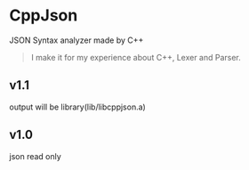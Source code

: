 # CppJson

JSON Syntax analyzer made by C++

>I make it for my experience about C++, Lexer and Parser.

## v1.1

output will be library(lib/libcppjson.a)

## v1.0

json read only
